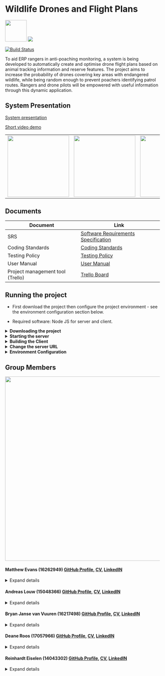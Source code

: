 # Wildlife Drones and Flight Plans
<img src="https://i.imgur.com/wfV1a4U.png" height="70px" />
<img src="https://i.imgur.com/YTpHUqt.png" />

[![Build Status](https://travis-ci.com/cos301-2019-se/Wildlife-Drones-and-Flight-Plans.svg?branch=master)](https://travis-ci.com/cos301-2019-se/Wildlife-Drones-and-Flight-Plans)

To aid ERP rangers in anti-poaching monitoring, a system is being developed to automatically create and optimise drone flight plans based on animal tracking information and reserve features. The project aims to increase the probability of drones covering key areas with endangered wildlife, while being random enough to prevent poachers identifying patrol routes. Rangers and drone pilots will be empowered with useful information through this dynamic application.


## System Presentation
[System presentation](/Documentation/Wildlife%20Drones%20and%20Flight%20Plans%20Virtual%20Presentation.pdf)

[Short video demo](https://youtu.be/vnIvxsNr3tk)

<table>
  <tr>
    <td><img src="https://i.imgur.com/BGSGkqa.png" width="200px" /></td>
    <td><img src="https://i.imgur.com/83ZQjFU.png" width="200px" /></td>
    <td><img src="https://i.imgur.com/dW1kwGn.png" width="200px" /></td>
  </tr>
</table>


## Documents
| Document                         	| Link                                                                                        	|
|----------------------------------	|---------------------------------------------------------------------------------------------	|
| SRS                              	| [Software Requirements Specification](Documentation/Demo4/Drone_Flight_Plans_SRS_Demo4.pdf) 	|
| Coding Standards                 	| [Coding Standards](/Documentation/Demo4/CodingStandards_Demo4.pdf)                          	|
| Testing Policy                   	| [Testing Policy](/Documentation/Demo4/Testing_policy_document_Demo4.pdf)                    	|
| User Manual                      	| [User Manual](Documentation/Demo4/userManual_Demo4.pdf)                                     	|
| Project management tool (Trello) 	| [Trello Board](https://trello.com/b/GWit5JXi/capstone)                                      	|



## Running the project

- First download the project then configure the project environment - see the environment configuration section below.

- Required software: Node JS for server and client. 

<details><summary><b>Downloading the project</b></summary>
<p>
  
Downloading Wildlife Drones and Flight Plan <br/>
- Clone or download the repository on the GitHub page. <br/>
- Select Download ZIP. <br/>
- Once the zip file has been downloaded unzip the folder. <br/>

</p>
</details>
</hr>


<details><summary><b>Starting the server</b></summary>
<p>
  
```
# go to the server directory
$ cd server

# install dependencies
$ npm install

# run a production server
$ prestart:prod && npm run start:prod

# run a development server (localhost:3000)
$ npm run start:dev
```
</p>
</details>

</hr>


<details><summary><b>Building the Client</b></summary>
<p>
  
```
# go to the client directory
$ cd client

# install dependencies
$ npm install

# run a development server, livereload (localhost:4200)
$ npm run start

# or to run a server that can be accessed by mobile devices using Ionic DevApp
$ ionic serve --devapp

# or to run on android
$ ionic cordova run android

# or to run on ios (requires MacOS device)
$ ionic cordova run ios
```
</p>
</details>
</hr>

<details><summary><b>Change the server URL</b></summary>
<p>
  
Edit ```/client/src/environments/{environment.prod.ts|environment.ts}``` and change the server key to your url.

We recommend using an https scheme.
</p>
</details>

<details><summary><b>Environment Configuration</b></summary>
<p>
  
Development configuration can be made in a .env file. The easiest way to set it up is to copy-paste the .env.example file and rename it to .env.

In production, a .env file should not exist. The environment variables should be set as actual environment variables wherever your production server provides this functionality.

Example:
```
APP_NAME=Wildlife Drones
PORT=3000
SECRET=secretKey
TOKEN_EXPIRES=7d
RESERVE_NAME=Kruger National Park
CELL_SIZE=500
ADMIN_EMAIL=drbam301@gmail.com
DEFAULT_ADMIN_PASSWORD=password
DB_TYPE=postgres
DB_USER=postgres
DB_HOST=localhost
DB_PORT=5432
DB_PASS=password
DB_DATABASE=drones
MAIL_HOST=smtp.gmail.com
MAIL_PORT=465
MAIL_USERNAME=drbam301@gmail.com
MAIL_PASSWORD=shhhhhh
OTP_PATTERN=[a-z\d]{3}-[a-z\d]{3}
OTP_EXPIRES=120
OTP_ATTEMPTS=3
```

- APP_NAME - the name of the application that will be shown to the user in emails
- PORT - the port the server should listen on
- SECRET - a random string used as a private key for jwt tokens. This should be sufficiently long (e.g 256 or 512 characters) and random.
- RESERVE_NAME - the name of the reserve as per OpenStreetMaps
- CELL_SIZE - the size (width and height) of a cell in metres
- ADMIN_EMAIL - the default administrator email. This account can be used to create other accounts.
- DEFAULT_ADMIN_PASSWORD - the default administrator password - can be changed in future.
- DB_TYPE - database type. E.g. "postgres" or "mysql" or "sqlite"
- DB_USER - database username
- DB_HOST - database host. Use 127.0.0.1 over localhost to eliminate DNS overhead.
- DB_PORT - database port
- DB_PASS - database user password
- DB_DATABASE - name of the database
- MAIL_HOST - the SMTP mail host (e.g. smtp.gmail.com)
- MAIL_PORT - the mail server port (465 is recommended as TLS is always enabled)
- MAIL_USERNAME - the email address used to log into the mail server
- MAIL_PASSWORD - the password used to log into the mail server
- OTP_PATTERN - A regular expression pattern to generate a random one-time-pin from
- OTP_EXPIRES - How long (in seconds) an OTP lasts. This is also the time the user has to wait before login attempts reset.
- OTP_ATTEMPTS - The number of login attempts the user gets before being locked out until the one time pin expires.

</p>
</details>



## Group Members
<img src="https://lh4.googleusercontent.com/sYkeIXRCdnU5gPxCxJOXc_I6xD2D_OMxqu9-eRN1WwPWEg5bAW_7SZ86O5U863usmgKeCJeqAwN-Ay0bMkrIqJnZelcAtLnpRAeiHbHnukEjuPdsahIV_iJfkl8ATyYRKPP_e5_N" width="600px" />

#### Matthew Evans (16262949) [GitHub Profile](https://github.com/EvansMatthew97), [CV](Documentation/CVS/Matthew.pdf), [LinkedIN](https://www.linkedin.com/in/matthew-evans-011a78191/)

<details><summary>Expand details</summary>
  
- __Interests__: Technology, astronomy, music, film, history
- __Skills__: JavaScript, TypeScript, Angular 2+, Ionic Framework, PHP, SQL, NodeJS, React, 64-bit assembly, Android Play Store deployment, web development, Adobe After Effects, Blender 3D, GIMP, web scraping
- __Previous work experience__:
  - Teaching Assistant for the CS Department, 2016
  - Teaching Assistant for IMY department, 2017
- __Attitudes__: Curious, passionate and positive towards the future of technology

</details>

#### Andreas Louw (15048366) [GitHub Profile](https://github.com/ASLouw), [CV](Documentation/CVS/Andreas.pdf), [LinkedIN](https://www.linkedin.com/in/andreas-louw-182a36175)

<details><summary>Expand details</summary>
  
- __Interests__: Programming, app development, metalwork and woodwork
- __Skills__: Java, Kotlin, PHP, C++, C#, JavaScript, Assembly (x64), App development, Web development, Database Management
- __Previous work experience__: None
- __Attitudes__: Diligent, honest, positive and a people person

</details>

#### Bryan Janse van Vuuren (16217498) [GitHub Profile](https://github.com/Viidas96), [CV](Documentation/CVS/Bryan.pdf), [LinkedIN](https://www.linkedin.com/in/bryan-janse-van-vuuren-451b8a191)

<details><summary>Expand details</summary>
  
- __Interests__: Gaming, programming, mobile application development and music
- __Skills__: Angular, Java, C#, JavaScript, Mobile App Devlopment, Database management and design, Web Devlopment
- __Previous work experience__: 
  - Mobile application design for Rage Software
  - Mobile game development
- __Attitudes__: Devoted, trusting, positive, punctual, work-oriented and willingness

</details>

#### Deane Roos (17057966) [GitHub Profile](https://github.com/BCybercell), [CV](Documentation/CVS/Deane.pdf), [LinkedIN](https://www.linkedin.com/in/deane-roos-a7a896143)

<details><summary>Expand details</summary>
  
- __Interests__: Virtual reality, gaming and artificial intelligence
- __Skills__: Java, C++, Assembly x64, Python
- __Previous work experience__:  ETA operations
- __Attitudes__: Hardworking, positive and dedicated

</details>

#### Reinhardt Eiselen (14043302) [GitHub Profile](https://github.com/EiselenR), [CV](Documentation/CVS/Reinhardt.pdf), [LinkedIN](https://www.linkedin.com/in/reinhardt-eiselen-0071a685)

<details><summary>Expand details</summary>
  
- __Interests__: Music ,the outdoors and technology
- __Skills__:  Java, C++ , JavaScript, Assembly (x86) and 64 bit, PHP, SQL, Android, Nodejs, Angular, Web development and App development
- __Previous work experience__: No formal work experience 
- __Attitudes__: Always up for a challenge, curious about the unkown and hardworking

</details> 

